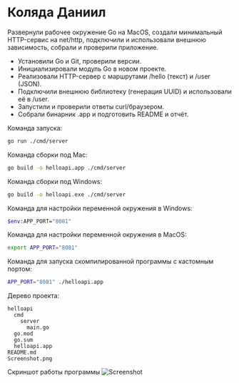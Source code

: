# Коляда Даниил

Развернули рабочее окружение Go на MacOS, создали минимальный HTTP-сервис на net/http, подключили и использовали внешнюю зависимость, собрали и проверили приложение.
- Установили Go и Git, проверили версии.
- Инициализировали модуль Go в новом проекте.
- Реализовали HTTP-сервер с маршрутами /hello (текст) и /user (JSON).
- Подключили внешнюю библиотеку (генерация UUID) и использовали её в /user.
- Запустили и проверили ответы curl/браузером.
- Собрали бинарник .app и подготовить README и отчёт.

Команда запуска:
```bash
go run ./cmd/server
```

Команда сборки под Mac:
```bash
go build -o helloapi.app ./cmd/server
```

Команда сборки под Windows:
```bash
go build -o helloapi.exe ./cmd/server
```

Команда для настройки переменной окружения в Windows:
```bash
$env:APP_PORT="8081"
```

Команда для настройки переменной окружения в MacOS:
```bash
export APP_PORT="8081"
```

Команда для запуска скомпилированной программы с кастомным портом:
```bash
APP_PORT="8081" ./helloapi.app
```

Дерево проекта:
```
helloapi
  cmd
    server
      main.go
  go.mod
  go.sum
  helloapi.app
README.md
Screenshot.png
```

Скриншот работы программы
![Screenshot](https://github.com/Daniel3579/Go_Practices/blob/main/Screenshot%202025-09-09%20at%208.12.51%E2%80%AFPM.png)
